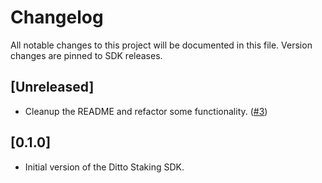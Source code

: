 # Changelog

All notable changes to this project will be documented in this file.
Version changes are pinned to SDK releases.

## [Unreleased]

- Cleanup the README and refactor some functionality. ([#3](https://github.com/ditto-research/ditto-staking-sdk/pull/3))

## [0.1.0]

- Initial version of the Ditto Staking SDK.
